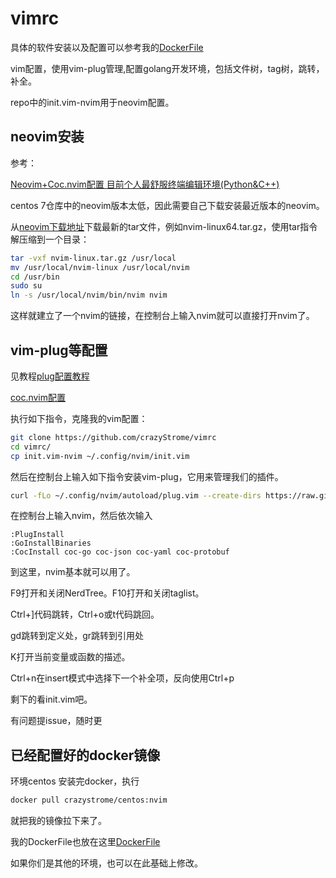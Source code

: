 # vimrc

具体的软件安装以及配置可以参考我的[DockerFile](https://github.com/crazyStrome/vimrc/blob/master/Dockerfile)

vim配置，使用vim-plug管理,配置golang开发环境，包括文件树，tag树，跳转，补全。

repo中的init.vim-nvim用于neovim配置。
##  neovim安装
参考：

[Neovim+Coc.nvim配置 目前个人最舒服终端编辑环境(Python&C++)](https://www.cnblogs.com/cniwoq/p/13272746.html)

centos 7仓库中的neovim版本太低，因此需要自己下载安装最近版本的neovim。

从[neovim下载地址](https://github.com/neovim/neovim/releases)下载最新的tar文件，例如nvim-linux64.tar.gz，使用tar指令解压缩到一个目录：
```bash
tar -vxf nvim-linux.tar.gz /usr/local
mv /usr/local/nvim-linux /usr/local/nvim
cd /usr/bin
sudo su
ln -s /usr/local/nvim/bin/nvim nvim
```
这样就建立了一个nvim的链接，在控制台上输入nvim就可以直接打开nvim了。

##  vim-plug等配置
见教程[plug配置教程](https://pokitpeng.github.io/posts/linux/vim%E6%89%93%E9%80%A0golang%E5%BC%80%E5%8F%91%E7%8E%AF%E5%A2%83/)

[coc.nvim配置](https://zhuanlan.zhihu.com/p/102306124)

执行如下指令，克隆我的vim配置：
```bash
git clone https://github.com/crazyStrome/vimrc
cd vimrc/
cp init.vim-nvim ~/.config/nvim/init.vim
```
然后在控制台上输入如下指令安装vim-plug，它用来管理我们的插件。
```bash
curl -fLo ~/.config/nvim/autoload/plug.vim --create-dirs https://raw.githubusercontent.com/junegunn/vim-plug/master/plug.vim
```
在控制台上输入nvim，然后依次输入
```
:PlugInstall
:GoInstallBinaries
:CocInstall coc-go coc-json coc-yaml coc-protobuf
```
到这里，nvim基本就可以用了。

F9打开和关闭NerdTree。F10打开和关闭taglist。

Ctrl+]代码跳转，Ctrl+o或t代码跳回。

gd跳转到定义处，gr跳转到引用处

K打开当前变量或函数的描述。

Ctrl+n在insert模式中选择下一个补全项，反向使用Ctrl+p

剩下的看init.vim吧。

有问题提issue，随时更

## 已经配置好的docker镜像
环境centos
安装完docker，执行
```bash
docker pull crazystrome/centos:nvim
```
就把我的镜像拉下来了。

我的DockerFile也放在这里[DockerFile](https://github.com/crazyStrome/vimrc/blob/master/Dockerfile)

如果你们是其他的环境，也可以在此基础上修改。
